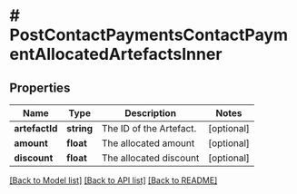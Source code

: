 # # PostContactPaymentsContactPaymentAllocatedArtefactsInner

## Properties

Name | Type | Description | Notes
------------ | ------------- | ------------- | -------------
**artefactId** | **string** | The ID of the Artefact. | [optional]
**amount** | **float** | The allocated amount | [optional]
**discount** | **float** | The allocated discount | [optional]

[[Back to Model list]](../../README.md#models) [[Back to API list]](../../README.md#endpoints) [[Back to README]](../../README.md)
